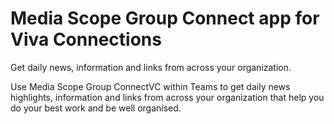 # Media Scope Group Connect app for Viva Connections
Get daily news, information and links from across your organization.

Use Media Scope Group ConnectVC within Teams to get daily news highlights, information and links from across your organization that help you do your best work and be well organised.
